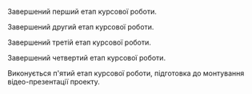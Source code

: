 
Завершений перший етап курсової роботи.

Завершений другий етап курсової роботи.

Завершений третій етап курсової роботи.

Завершений четвертий етап курсової роботи.

Виконується п'ятий етап курсової роботи, підготовка до монтування відео-презентації проекту.
